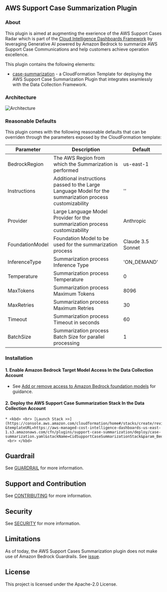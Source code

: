 ## AWS Support Case Summarization Plugin

### About

This plugin is aimed at augmenting the exerience of the AWS Support Cases Radar which is part of the [Cloud Intelligence Dashboards Framework](https://catalog.workshops.aws/awscid) by leveraging Generative AI powered by Amazon Bedrock to summarize AWS Support Case Communications and help customers achieve operation excellence.

This plugin contains the following elements:
* [case-summarization](README.md) - a CloudFormation Template for deploying the AWS Support Case Summarization Plugin that integrates seamlessly with the Data Collection Framework.

### Architecture

![Architecture](/plugins/support-case-summarization/images/archi.png)

### Reasonable Defaults

This plugin comes with the following reasonable defaults that can be overriden through the parameters exposed by the CloudFormation template:

| Parameter | Description | Default |
| --- | --- | --- |
| BedrockRegion | The AWS Region from which the Summarization is performed | us-east-1 |
| Instructions | Additional instructions passed to the Large Language Model for the summarization process customizability | '' |
| Provider | Large Language Model Provider for the summarization process customizability | Anthropic |
| FoundationModel | Foundation Model to be used for the summarization process | Claude 3.5 Sonnet |
| InferenceType | Summarization process Inference Type | 'ON_DEMAND' |
| Temperature | Summarization process Temperature | 0 |
| MaxTokens | Summarization process Maximum Tokens | 8096 |
| MaxRetries | Summarization process Maximum Retries | 30 |
| Timeout | Summarization process Timeout in seconds | 60 |
| BatchSize | Summarization process Batch Size for parallel processing | 1 |

### Installation

#### 1. Enable Amazon Bedrock Target Model Access In the Data Collection Account

- See [Add or remove access to Amazon Bedrock foundation models](https://docs.aws.amazon.com/bedrock/latest/userguide/model-access-modify.html) for guidance.

#### 2. Deploy the AWS Support Case Summarization Stack In the Data Collection Account

    * <kbd> <br> [Launch Stack >>](https://console.aws.amazon.com/cloudformation/home#/stacks/create/review?&templateURL=https://aws-managed-cost-intelligence-dashboards-us-east-1.s3.amazonaws.com/cfn/plugins/support-case-summarization/deploy/case-summarization.yaml&stackName=CidSupportCaseSummarizationStack&param_BedrockRegion=REPLACE%20WITH%20TARGET%20REGION)  <br> </kbd>


## Guardrail

See [GUARDRAIL](GUARDRAIL.md) for more information.


## Support and Contribution

See [CONTRIBUTING](CONTRIBUTING.md) for more information.

## Security

See [SECURITY](SECURITY.md) for more information.

## Limitations

As of today, the AWS Support Cases Summarization plugin does not make use of Amazon Bedrock Guardrails. See [issue](https://github.com/run-llama/llama_index/issues/17217).

## License

This project is licensed under the Apache-2.0 License.
